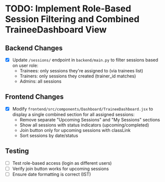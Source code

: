 # TODO: Implement Role-Based Session Filtering and Combined TraineeDashboard View

## Backend Changes
- [x] Update `/sessions/` endpoint in `backend/main.py` to filter sessions based on user role:
  - Trainees: only sessions they're assigned to (via trainees list)
  - Trainers: only sessions they created (trainer_id matches)
  - Admins: all sessions

## Frontend Changes
- [x] Modify `frontend/src/components/Dashboard/TraineeDashboard.jsx` to display a single combined section for all assigned sessions:
  - Remove separate "Upcoming Sessions" and "My Sessions" sections
  - Show all sessions with status indicators (upcoming/completed)
  - Join button only for upcoming sessions with classLink
  - Sort sessions by date/status

## Testing
- [ ] Test role-based access (login as different users)
- [ ] Verify join button works for upcoming sessions
- [ ] Ensure date formatting is correct (IST)
